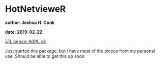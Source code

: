 HotNetvieweR
============

**author: Joshua H. Cook**

**date: 2019-02-22**

[![License: AGPL v3](https://img.shields.io/badge/License-AGPL%20v3-blue.svg)](https://www.gnu.org/licenses/agpl-3.0)

Just started this package, but I have most of the pieces from my personal use. Should be able to get this up soon.
